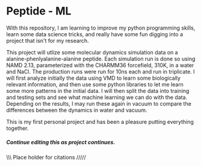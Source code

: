 # Peptide - ML

With this repository, I am learning to improve my python programming skills, learn some data science tricks, and really have some fun digging into a project that isn't for my research. 

This project will utlize some molecular dynamics simulation data on a alanine-phenlyalanine-alanine peptide. Each simulation run is done so using NAMD 2.13, parameterized with the CHARMM36 forcefield, 310K, in a water and NaCl. The production runs were run for 10ns each and run in triplicate. I will first analyze initially the data using VMD to learn some biologically relevant information, and then use some python libraries to let me learn some more patterns in the initial data. I will then split the data into training and testing sets and see what machine learning we can do with the data. Depending on the results, I may run these again in vacuum to compare the differences between the dynamics in water and vacuum.

This is my first personal project and has been a pleasure putting everything together. 

##### Continue editing this as project continues. #####

\\\\\ Place holder for citations /////
